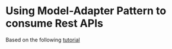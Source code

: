 ﻿# Using Model-Adapter Pattern to consume Rest APIs


Based on the following [tutorial](https://blog.florimond.dev/consuming-apis-in-angular-the-model-adapter-pattern)
